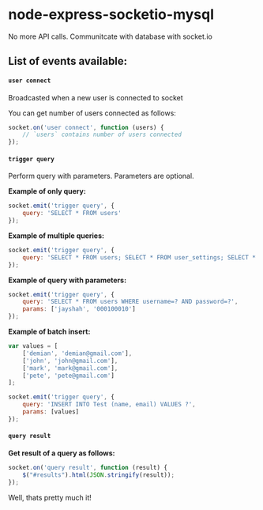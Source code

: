 # node-express-socketio-mysql

No more API calls. Communitcate with database with socket.io

## List of events available:

#### `user connect`
Broadcasted when a new user is connected to socket

You can get number of users connected as follows:

```javascript
socket.on('user connect', function (users) {
	// `users` contains number of users connected
});
```
#### `trigger query`
Perform query with parameters. Parameters are optional.

**Example of only query:**
```javascript
socket.emit('trigger query', {
	query: 'SELECT * FROM users'
});
```

**Example of multiple queries:**
```javascript
socket.emit('trigger query', {
	query: 'SELECT * FROM users; SELECT * FROM user_settings; SELECT * FROM user_phones;'
});
```

**Example of query with parameters:**
```javascript
socket.emit('trigger query', {
	query: 'SELECT * FROM users WHERE username=? AND password=?',
	params: ['jayshah', '000100010']
});
```

**Example of batch insert:**
```javascript
var values = [
    ['demian', 'demian@gmail.com'],
    ['john', 'john@gmail.com'],
    ['mark', 'mark@gmail.com'],
    ['pete', 'pete@gmail.com']
];

socket.emit('trigger query', {
	query: 'INSERT INTO Test (name, email) VALUES ?',
	params: [values]
});
```
#### `query result`

**Get result of a query as follows:**

```javascript
socket.on('query result', function (result) {
	$("#results").html(JSON.stringify(result));
});
```

Well, thats pretty much it!
